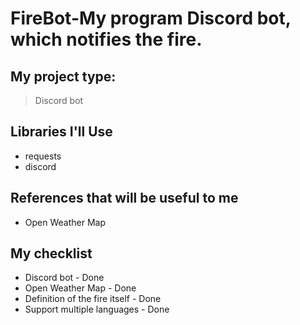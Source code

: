 # FireBot-My program Discord bot, which notifies the fire.
## My project type:
> Discord bot

## Libraries I'll Use
- requests
- discord

## References that will be useful to me
- Open Weather Map

## My checklist
- Discord bot - Done
- Open Weather Map - Done
- Definition of the fire itself - Done
- Support multiple languages - Done
